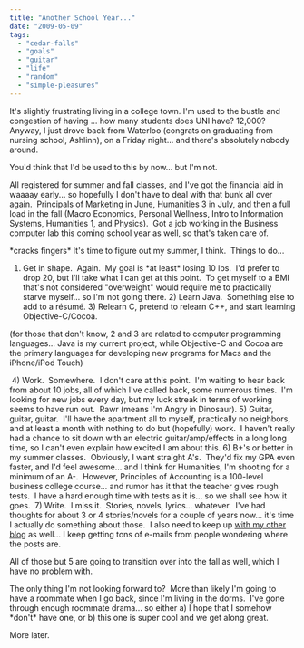 ```yaml
---
title: "Another School Year..."
date: "2009-05-09"
tags:
  - "cedar-falls"
  - "goals"
  - "guitar"
  - "life"
  - "random"
  - "simple-pleasures"
---
```


It's slightly frustrating living in a college town. I'm used to the bustle and congestion of having ... how many students does UNI have? 12,000? Anyway, I just drove back from Waterloo (congrats on graduating from nursing school, Ashlinn), on a Friday night... and there's absolutely nobody around.

You'd think that I'd be used to this by now... but I'm not.

All registered for summer and fall classes, and I've got the financial aid in waaaay early... so hopefully I don't have to deal with that bunk all over again.  Principals of Marketing in June, Humanities 3 in July, and then a full load in the fall (Macro Economics, Personal Wellness, Intro to Information Systems, Humanities 1, and Physics).  Got a job working in the Business computer lab this coming school year as well, so that's taken care of.

\*cracks fingers\* It's time to figure out my summer, I think.  Things to do...

1) Get in shape.  Again.  My goal is \*at least\* losing 10 lbs.  I'd prefer to drop 20, but I'll take what I can get at this point.  To get myself to a BMI that's not considered "overweight" would require me to practically starve myself... so I'm not going there. 2) Learn Java.  Something else to add to a résumé. 3) Relearn C, pretend to relearn C++, and start learning Objective-C/Cocoa.

(for those that don't know, 2 and 3 are related to computer programming languages... Java is my current project, while Objective-C and Cocoa are the primary languages for developing new programs for Macs and the iPhone/iPod Touch)

 4) Work.  Somewhere.  I don't care at this point.  I'm waiting to hear back from about 10 jobs, all of which I've called back, some numerous times.  I'm looking for new jobs every day, but my luck streak in terms of working seems to have run out.  Rawr (means I'm Angry in Dinosaur). 5) Guitar, guitar, guitar.  I'll have the apartment all to myself, practically no neighbors, and at least a month with nothing to do but (hopefully) work.  I haven't really had a chance to sit down with an electric guitar/amp/effects in a long long time, so I can't even explain how excited I am about this. 6) B+'s or better in my summer classes.  Obviously, I want straight A's.  They'd fix my GPA even faster, and I'd feel awesome... and I think for Humanities, I'm shooting for a minimum of an A-.  However, Principles of Accounting is a 100-level business college course... and rumor has it that the teacher gives rough tests.  I have a hard enough time with tests as it is... so we shall see how it goes.  7) Write.  I miss it.  Stories, novels, lyrics... whatever.  I've had thoughts for about 3 or 4 stories/novels for a couple of years now... it's time I actually do something about those.  I also need to keep up [with my other blog](http://wordstoplayby.wordpress.com) as well... I keep getting tons of e-mails from people wondering where the posts are.

All of those but 5 are going to transition over into the fall as well, which I have no problem with.

The only thing I'm not looking forward to?  More than likely I'm going to have a roommate when I go back, since I'm living in the dorms.  I've gone through enough roommate drama... so either a) I hope that I somehow \*don't\* have one, or b) this one is super cool and we get along great.

More later.
